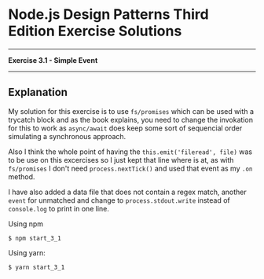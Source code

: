 
# Node.js Design Patterns Third Edition Exercise Solutions

---

**Exercise 3.1 - Simple Event**

---

## Explanation

My solution for this exercise is to use `fs/promises` which can be used with a trycatch block and as the book explains, you need to change the invokation for this to work as `async/await` does keep some sort of sequencial order simulating a synchronous approach.

Also I think the whole point of having the `this.emit('fileread', file)` was to be use on this excercises so I just kept that line where is at, as with `fs/promises` I don't need `process.nextTick()` and used that event as my `.on` method.

I have also added a data file that does not contain a regex match, another `event` for unmatched and change to `process.stdout.write` instead of `console.log` to print in one line.

Using npm

```console
$ npm start_3_1
```

Using yarn:

```console
$ yarn start_3_1
```

